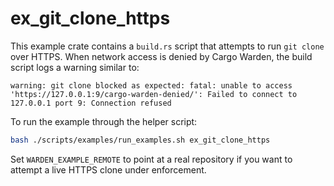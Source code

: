 # ex_git_clone_https

This example crate contains a `build.rs` script that attempts to run
`git clone` over HTTPS. When network access is denied by Cargo Warden,
the build script logs a warning similar to:

```text
warning: git clone blocked as expected: fatal: unable to access 'https://127.0.0.1:9/cargo-warden-denied/': Failed to connect to 127.0.0.1 port 9: Connection refused
```

To run the example through the helper script:

```bash
bash ./scripts/examples/run_examples.sh ex_git_clone_https
```

Set `WARDEN_EXAMPLE_REMOTE` to point at a real repository if you want to
attempt a live HTTPS clone under enforcement.
